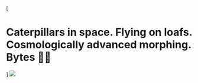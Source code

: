 [<h1>Caterpillars in space. Flying on loafs. Cosmologically advanced morphing. Bytes &#127927;&#128027;</h1>]
[<img src='https://www.bruceclay.com/wp-content/uploads/2020/07/caterpillar-1200px.jpg' />](caterpillar)
